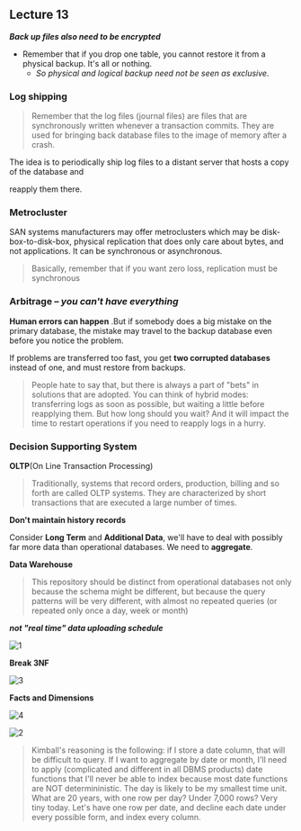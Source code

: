 ## Lecture 13

_**Back up files also need to be encrypted**_

* Remember that if you drop one table, you cannot restore it from a physical backup. It's all or nothing. 
  * _So physical and logical backup need not be seen as exclusive._

### Log shipping

> Remember that the log files (journal files) are files that are synchronously written whenever a transaction commits. They are used for bringing back database files to the image of memory after a crash. 

The idea is to periodically ship log files to a distant server that hosts a copy of the database and 

reapply them there. 

### Metrocluster

SAN systems manufacturers may offer metroclusters which may be disk-box-to-disk-box, physical replication that does only care about bytes, and not applications. It can be synchronous or asynchronous. 

> Basically, remember that if you want zero loss, replication must be synchronous  

### Arbitrage – _you can't have everything_ 

**Human errors can happen** .But if somebody does a big mistake on the primary database, the mistake may travel to the backup database even before you notice the problem. 

If problems are transferred too fast, you get **two corrupted databases** instead of one, and must restore from backups. 

> People hate to say that, but there is always a part of "bets" in solutions that are adopted. You can think of hybrid modes: transferring logs as soon as possible, but waiting a little before reapplying them. But how long should you wait? And it will impact the time to restart operations if you need to reapply logs in a hurry. 

### Decision Supporting System

**OLTP**(On Line Transaction Processing)

> Traditionally, systems that record orders, production, billing and so forth are called OLTP systems. They are characterized by short transactions that are executed a large number of times. 

**Don't maintain history records**

Consider **Long Term** and **Additional Data**, we'll have to deal with possibly far more data than operational databases. We need to **aggregate**.

**Data Warehouse**

> This repository should be distinct from operational databases not only because the schema might be different, but because the query patterns will be very different, with almost no repeated queries (or repeated only once a day, week or month) 

_**not "real time" data uploading schedule**_

![1](https://github.com/snowgy/DatabasePrincipleNotes/tree/master/lecture13/images/1.jpg?raw=true)

**Break 3NF**

![3](https://github.com/snowgy/DatabasePrincipleNotes/tree/master/lecture13/images/3.png)

**Facts and Dimensions**

![4](https://github.com/snowgy/DatabasePrincipleNotes/tree/master/lecture13/images/4.png)

![2](https://github.com/snowgy/DatabasePrincipleNotes/tree/master/lecture13/images/2.png)

> Kimball's reasoning is the following: if I store a date column, that will be difficult to query. If I want to aggregate by date or month, I'll need to apply (complicated and different in all DBMS products) date functions that I'll never be able to index because most date functions are NOT determininistic. The day is likely to be my smallest time unit. What are 20 years, with one row per day? Under 7,000 rows? Very tiny today. Let's have one row per date, and decline each date under every possible form, and index every column. 


